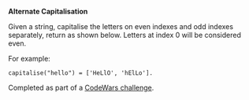 
**Alternate Capitalisation**

Given a string, capitalise the letters on even indexes and odd indexes separately, return as shown below. Letters at index 0 will be considered even.

For example:

    capitalise("hello") = ['HeLlO', 'hElLo']. 


Completed as part of a [CodeWars challenge](https://www.codewars.com/kata/59cfc000aeb2844d16000075).
